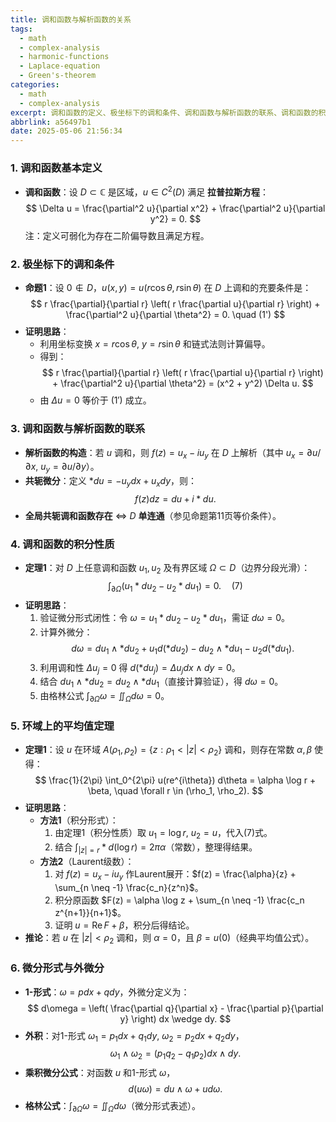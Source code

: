 ```yaml
---
title: 调和函数与解析函数的关系
tags:
  - math
  - complex-analysis
  - harmonic-functions
  - Laplace-equation
  - Green's-theorem
categories:
  - math
  - complex-analysis
excerpt: 调和函数的定义、极坐标下的调和条件、调和函数与解析函数的联系、调和函数的积分性质、环域上的平均值定理、微分形式与外微分等内容。
abbrlink: a56497b1
date: 2025-05-06 21:56:34
---
```

### **1. 调和函数基本定义**
- **调和函数**：设 $D \subset \mathbb{C}$ 是区域，$u \in C^2(D)$ 满足 **拉普拉斯方程**：
  $$
  \Delta u = \frac{\partial^2 u}{\partial x^2} + \frac{\partial^2 u}{\partial y^2} = 0.
  $$
  注：定义可弱化为存在二阶偏导数且满足方程。


### **2. 极坐标下的调和条件**
- **命题1**：设 $0 \notin D$，$u(x,y) = u(r\cos\theta, r\sin\theta)$ 在 $D$ 上调和的充要条件是：
  $$
  r \frac{\partial}{\partial r} \left( r \frac{\partial u}{\partial r} \right) + \frac{\partial^2 u}{\partial \theta^2} = 0. \quad (1')
  $$
- **证明思路**：
  - 利用坐标变换 $x = r\cos\theta$, $y = r\sin\theta$ 和链式法则计算偏导。
  - 得到：
    $$
    r \frac{\partial}{\partial r} \left( r \frac{\partial u}{\partial r} \right) + \frac{\partial^2 u}{\partial \theta^2} = (x^2 + y^2) \Delta u.
    $$
  - 由 $\Delta u = 0$ 等价于 $(1')$ 成立。


### **3. 调和函数与解析函数的联系**
- **解析函数的构造**：若 $u$ 调和，则 $f(z) = u_x - i u_y$ 在 $D$ 上解析（其中 $u_x = \partial u / \partial x$, $u_y = \partial u / \partial y$）。
- **共轭微分**：定义 $*du = -u_y dx + u_x dy$，则：
  $$
  f(z) dz = du + i * du.
  $$
- **全局共轭调和函数存在** $\iff$ $D$ **单连通**（参见命题第11页等价条件）。


### **4. 调和函数的积分性质**
- **定理1**：对 $D$ 上任意调和函数 $u_1, u_2$ 及有界区域 $\Omega \subset D$（边界分段光滑）：
  $$
  \int_{\partial \Omega} (u_1 * du_2 - u_2 * du_1) = 0. \quad (7)
  $$
- **证明思路**：
  1. 验证微分形式闭性：令 $\omega = u_1 * du_2 - u_2 * du_1$，需证 $d\omega = 0$。
  2. 计算外微分：
     $$
     d\omega = du_1 \wedge *du_2 + u_1 d(*du_2) - du_2 \wedge *du_1 - u_2 d(*du_1).
     $$
  3. 利用调和性 $\Delta u_j = 0$ 得 $d(*du_j) = \Delta u_j  dx \wedge dy = 0$。
  4. 结合 $du_1 \wedge *du_2 = du_2 \wedge *du_1$（直接计算验证），得 $d\omega = 0$。
  5. 由格林公式 $\int_{\partial \Omega} \omega = \iint_\Omega d\omega = 0$。


### **5. 环域上的平均值定理**
- **定理1**：设 $u$ 在环域 $A(\rho_1, \rho_2) = \{z : \rho_1 < |z| < \rho_2\}$ 调和，则存在常数 $\alpha, \beta$ 使得：
  $$
  \frac{1}{2\pi} \int_0^{2\pi} u(re^{i\theta})  d\theta = \alpha \log r + \beta, \quad \forall r \in (\rho_1, \rho_2).
  $$
- **证明思路**：
  - **方法1**（积分形式）：
    1. 由定理1（积分性质）取 $u_1 = \log r$, $u_2 = u$，代入(7)式。
    2. 结合 $\int_{|z|=r} *d(\log r) = 2\pi \alpha$（常数），整理得结果。
  - **方法2**（Laurent级数）：
    1. 对 $f(z) = u_x - i u_y$ 作Laurent展开：$f(z) = \frac{\alpha}{z} + \sum_{n \neq -1} \frac{c_n}{z^n}$。
    2. 积分原函数 $F(z) = \alpha \log z + \sum_{n \neq -1} \frac{c_n z^{n+1}}{n+1}$。
    3. 证明 $u = \operatorname{Re} F + \beta$，积分后得结论。
- **推论**：若 $u$ 在 $|z| < \rho_2$ 调和，则 $\alpha = 0$，且 $\beta = u(0)$（经典平均值公式）。


### **6. 微分形式与外微分**
- **1-形式**：$\omega = p dx + q dy$，外微分定义为：
  $$
  d\omega = \left( \frac{\partial q}{\partial x} - \frac{\partial p}{\partial y} \right) dx \wedge dy.
  $$
- **外积**：对1-形式 $\omega_1 = p_1 dx + q_1 dy$, $\omega_2 = p_2 dx + q_2 dy$，
  $$
  \omega_1 \wedge \omega_2 = (p_1 q_2 - q_1 p_2) dx \wedge dy.
  $$
- **乘积微分公式**：对函数 $u$ 和1-形式 $\omega$，
  $$
  d(u\omega) = du \wedge \omega + u  d\omega.
  $$
- **格林公式**：$\int_{\partial \Omega} \omega = \iint_\Omega d\omega$（微分形式表述）。
